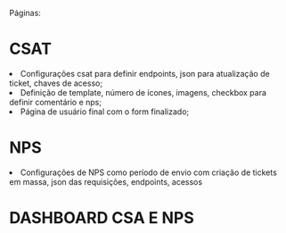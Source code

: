 Páginas:

<h1>CSAT</h1>
<li> Configurações csat para definir endpoints, json para atualização de ticket, chaves de acesso;</li>
<li> Definição de template, número de ícones, imagens, checkbox para definir comentário e nps;</li>
<li> Página de usuário final com o form finalizado;</li>
 

<h1>NPS</h1>
<li> Configurações de NPS como período de envio com criação de tickets em massa, json das requisições,
  endpoints, acessos</li>

<h1>DASHBOARD CSA E NPS</h1>
